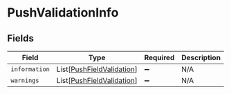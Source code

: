 # PushValidationInfo


## Fields

| Field                                                                   | Type                                                                    | Required                                                                | Description                                                             |
| ----------------------------------------------------------------------- | ----------------------------------------------------------------------- | ----------------------------------------------------------------------- | ----------------------------------------------------------------------- |
| `information`                                                           | List[[PushFieldValidation](../../models/shared/pushfieldvalidation.md)] | :heavy_minus_sign:                                                      | N/A                                                                     |
| `warnings`                                                              | List[[PushFieldValidation](../../models/shared/pushfieldvalidation.md)] | :heavy_minus_sign:                                                      | N/A                                                                     |
